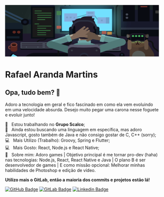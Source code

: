 <img width="auto" src="https://github.com/Skema1114/Skema1114/blob/master/bannerAjustado.png">

# Rafael Aranda Martins

## Opa, tudo bem? 👋
Adoro a tecnologia em geral e fico fascinado em como ela vem evoluindo em uma velocidade absurda.
Desejo muito pegar uma carona nesse foguete e evoluir junto!

:rocket:  &nbsp; Estou trabalhando no **Grupo Scalco**;
<br/> :purple_heart: &nbsp; Ainda estou buscando uma linguagem em específica, mas adoro Javascript, gosto também de Java e não consigo gostar de C, C++ (sorry);
<br/> :computer: &nbsp; Mais Utilizo (Trabalho): Groovy, Spring e Flutter;
<br/> :computer: &nbsp; Mais Gosto: React, Node.js e React Native;
<br/> 💬  &nbsp; Sobre mim: Adoro games | Objetivo principal é me tornar pro-dev (haha) nas tecnologias: Node.js, React, React Native e Java | O plano B é ser desenvolvedor de games | E como missão opcional: Melhorar minhas habilidades de Photoshop e edição de vídeo.

<b>Utilizo mais o GitLab, então a maioria dos commits e projetos estão lá!</b>

[![GitHub Badge](https://img.shields.io/badge/-Skema1114-gray?style=flat-square&logo=GitHub&logoColor=white&link=https://github.com/Skema1114)](https://github.com/Skema1114)   [![GitLab Badge](https://img.shields.io/badge/-Skema1114-yellow?style=flat-square&logo=GitLab&logoColor=white&link=https://gitlab.com/Skema1114/)](https://gitlab.com/Skema1114/)   [![Linkedin Badge](https://img.shields.io/badge/-RafaelArandaMartins-blue?style=flat-square&logo=Linkedin&logoColor=white&link=https://www.linkedin.com/in/rafaelarandamartins/)](https://www.linkedin.com/in/rafaelarandamartins/)
